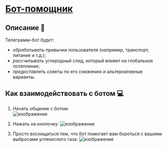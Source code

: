 # [Бот-помощник](https://t.me/GlobalYourBot)

## Описание 🌵
Телеграмм-бот *будет*:
* *обрабатывать* привычки пользователя (например, транспорт, питание и т.д.);
* *рассчитывать* углеродный след, который влияет на глобальное потепление;
* *предоставлять* советы по его снижению и альтернативные варианты.
## Как взаимодействовать с ботом 💻
1) Начать общение с ботом:                                                                                                 
![изображение](https://github.com/user-attachments/assets/39b54fe3-e6ca-4b16-bf8b-36e2d162a692)

3) Нажать на кнопочку:
![изображение](https://github.com/user-attachments/assets/dbf051c3-445f-4582-b8ea-5cb76199c22e)

4) Просто восхищаться тем, что бот помогает вам бороться с вашими выбросами углекислого газа: 
![изображение](https://github.com/user-attachments/assets/e229f619-81b6-4238-9e64-0f1907ccce41)


